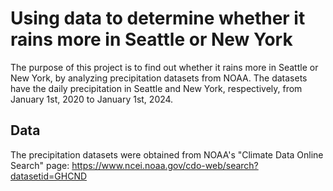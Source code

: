 # Using data to determine whether it rains more in Seattle or New York
The purpose of this project is to find out whether it rains more in Seattle or New York, by analyzing precipitation datasets from NOAA. The datasets have the daily precipitation in Seattle and New York, respectively, from January 1st, 2020 to January 1st, 2024.

## Data
The precipitation datasets were obtained from NOAA's "Climate Data Online Search" page: https://www.ncei.noaa.gov/cdo-web/search?datasetid=GHCND

